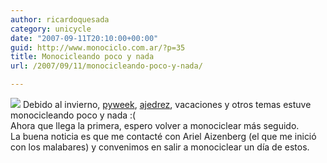 ```yaml
---
author: ricardoquesada
category: unicycle
date: "2007-09-11T20:10:00+00:00"
guid: http://www.monociclo.com.ar/?p=35
title: Monocicleando poco y nada
url: /2007/09/11/monocicleando-poco-y-nada/

---
```

[![](/wp-content/uploads/2007/09/f812d-800px-midi_d27ossau_en_invierno.jpg?w=300)](/wp-content/uploads/2007/09/f812d-800px-midi_d27ossau_en_invierno.jpg) Debido al invierno, [pyweek](http://www.pyweek.org/e/pywv/), [ajedrez](http://www.ajedrezcsm.com.ar), vacaciones y otros temas estuve monocicleando poco y nada :(  
Ahora que llega la primera, espero volver a monociclear más seguido.  
La buena noticia es que me contacté con Ariel Aizenberg (el que me inició con los malabares) y convenimos en salir a monociclear un día de estos.
